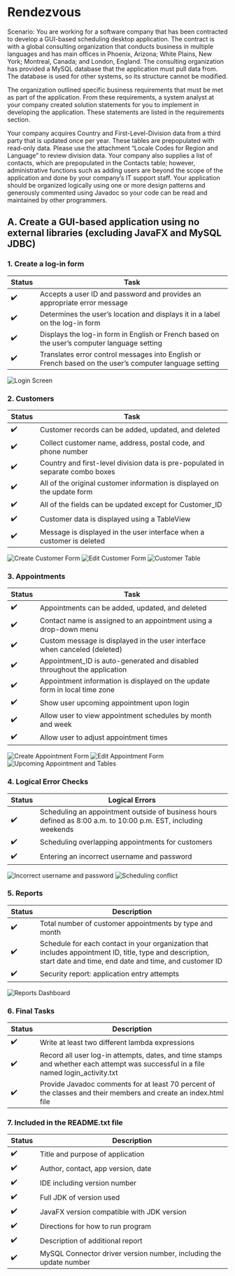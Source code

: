 # Rendezvous
Scenario:
You are working for a software company that has been contracted to develop a GUI-based scheduling desktop application. The contract is with a global consulting organization that conducts business in multiple languages and has main offices in Phoenix, Arizona; White Plains, New York; Montreal, Canada; and London, England. The consulting organization has provided a MySQL database that the application must pull data from. The database is used for other systems, so its structure cannot be modified.

The organization outlined specific business requirements that must be met as part of the application. From these requirements, a system analyst at your company created solution statements for you to implement in developing the application. These statements are listed in the requirements section.

Your company acquires Country and First-Level-Division data from a third party that is updated once per year. These tables are prepopulated with read-only data. Please use the attachment “Locale Codes for Region and Language” to review division data. Your company also supplies a list of contacts, which are prepopulated in the Contacts table; however, administrative functions such as adding users are beyond the scope of the application and done by your company’s IT support staff. Your application should be organized logically using one or more design patterns and generously commented using Javadoc so your code can be read and maintained by other programmers.

## A. Create a GUI-based application using no external libraries (excluding JavaFX and MySQL JDBC)

### 1. Create a log-in form

| Status              | Task                                                                                                   |
|---------------------|--------------------------------------------------------------------------------------------------------|
| :heavy_check_mark:  | Accepts a user ID and password and provides an appropriate error message                               |
| :heavy_check_mark:  | Determines the user’s location and displays it in a label on the log-in form                           |
| :heavy_check_mark:  | Displays the log-in form in English or French based on the user’s computer language setting            |
| :heavy_check_mark:  | Translates error control messages into English or French based on the user’s computer language setting |

![Login Screen](https://user-images.githubusercontent.com/14229230/166260336-8a59b71c-370c-436d-9a76-5b31ab7cc758.png)


### 2. Customers

| Status              | Task                                                                           |
|---------------------|--------------------------------------------------------------------------------|
| :heavy_check_mark:  | Customer records can be added, updated, and deleted                            |
| :heavy_check_mark:  | Collect customer name, address, postal code, and phone number                  |
| :heavy_check_mark:  | Country and first-level division data is pre-populated in separate combo boxes |
| :heavy_check_mark:  | All of the original customer information is displayed on the update form       |
| :heavy_check_mark:  | All of the fields can be updated except for Customer_ID                        |
| :heavy_check_mark:  | Customer data is displayed using a TableView                                   |
| :heavy_check_mark:  | Message is displayed in the user interface when a customer is deleted          |

![Create Customer Form](https://user-images.githubusercontent.com/14229230/166260506-28b66635-a82e-4d55-96ad-45acec0965c4.png)
![Edit Customer Form](https://user-images.githubusercontent.com/14229230/166260711-a876bc1c-b7cb-48d0-b9b4-4ccdb969bc2f.png)
![Customer Table](https://user-images.githubusercontent.com/14229230/166260902-50f700df-4a30-4355-a109-e3e57b7a10e2.png)



### 3. Appointments

| Status              | Task                                                                       |
|---------------------|----------------------------------------------------------------------------|
| :heavy_check_mark:  | Appointments can be added, updated, and deleted                            |
| :heavy_check_mark:  | Contact name is assigned to an appointment using a drop-down menu          |
| :heavy_check_mark:  | Custom message is displayed in the user interface when canceled (deleted)  |
| :heavy_check_mark:  | Appointment_ID is auto-generated and disabled throughout the application   |
| :heavy_check_mark:  | Appointment information is displayed on the update form in local time zone |
| :heavy_check_mark:  | Show user upcoming appointment upon login                                  |
| :heavy_check_mark:  | Allow user to view appointment schedules by month and week                 |
| :heavy_check_mark:  | Allow user to adjust appointment times                                     |

![Create Appointment Form](https://user-images.githubusercontent.com/14229230/166264818-1e88d36d-ace3-413a-9503-2cd9b0484b25.png)
![Edit Appointment Form](https://user-images.githubusercontent.com/14229230/166265091-928e48ab-fbcd-469f-8503-e596a3c9f64f.png)
![Upcoming Appointment and Tables](https://user-images.githubusercontent.com/14229230/166265381-bda551f9-446e-4954-ade4-bf5a26500a39.png)



### 4. Logical Error Checks

| Status              | Logical Errors                                                                                                 |
|---------------------|----------------------------------------------------------------------------------------------------------------|
| :heavy_check_mark:  | Scheduling an appointment outside of business hours defined as 8:00 a.m. to 10:00 p.m. EST, including weekends |
| :heavy_check_mark:  | Scheduling overlapping appointments for customers                                                              |
| :heavy_check_mark:  | Entering an incorrect username and password                                                                    |

![Incorrect username and password](https://user-images.githubusercontent.com/14229230/166265954-a7d02438-5d2b-45b0-bf66-39f933f8e2f9.png)
![Scheduling conflict](https://user-images.githubusercontent.com/14229230/166266934-5d3436fa-a562-4f2a-bfd4-a27b491f5455.png)


### 5. Reports

| Status              | Description                                                                                                                                                       |
|---------------------|-------------------------------------------------------------------------------------------------------------------------------------------------------------------|
| :heavy_check_mark:  | Total number of customer appointments by type and month                                                                                                           |
| :heavy_check_mark:  | Schedule for each contact in your organization that includes appointment ID, title, type and description, start date and time, end date and time, and customer ID |
| :heavy_check_mark:  | Security report: application entry attempts                                                                                                                       |

![Reports Dashboard](https://user-images.githubusercontent.com/14229230/166268324-319fee26-8d3f-40af-9307-70d3c55b8ced.png)


### 6. Final Tasks

| Status              | Description                                                                                                                        |
|---------------------|------------------------------------------------------------------------------------------------------------------------------------|
| :heavy_check_mark:  | Write at least two different lambda expressions                                                                                    |
| :heavy_check_mark:  | Record all user log-in attempts, dates, and time stamps and whether each attempt was successful in a file named login_activity.txt |
| :heavy_check_mark:  | Provide Javadoc comments for at least 70 percent of the classes and their members and create an index.html file                    |

### 7. Included in the README.txt file

| Status              | Description                                                        |
|---------------------|--------------------------------------------------------------------|
| :heavy_check_mark:  | Title and purpose of application                                   |
| :heavy_check_mark:  | Author, contact, app version, date                                 |
| :heavy_check_mark:  | IDE including version number                                       |
| :heavy_check_mark:  | Full JDK of version used                                           |
| :heavy_check_mark:  | JavaFX version compatible with JDK version                         |
| :heavy_check_mark:  | Directions for how to run program                                  |
| :heavy_check_mark:  | Description of additional report                                   |
| :heavy_check_mark:  | MySQL Connector driver version number, including the update number |
